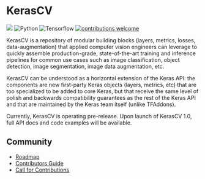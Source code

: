 # KerasCV
[![](https://github.com/keras-team/keras-cv/workflows/Tests/badge.svg?branch=master)](https://github.com/keras-team/keras-cv/actions?query=workflow%3ATests+branch%3Amaster)
![Python](https://img.shields.io/badge/python-v3.7.0+-success.svg)
![Tensorflow](https://img.shields.io/badge/tensorflow-v2.5.0+-success.svg)
[![contributions welcome](https://img.shields.io/badge/contributions-welcome-brightgreen.svg?style=flat)](https://github.com/keras-team/keras-cv/issues)

KerasCV is a repository of modular building blocks (layers, metrics, losses, data-augmentation) that
applied computer vision engineers can leverage to quickly assemble production-grade, state-of-the-art
training and inference pipelines for common use cases such as image classification, object detection, 
image segmentation, image data augmentation, etc. 

KerasCV can be understood as a horizontal extension of the Keras API: the components are new first-party 
Keras objects (layers, metrics, etc) that are too specialized to be added to core Keras, but that receive 
the same level of polish and backwards compatibility guarantees as the rest of the Keras API and that 
are maintained by the Keras team itself (unlike TFAddons).

Currently, KerasCV is operating pre-release.  Upon launch of KerasCV 1.0, full API docs and code examples
will be available.

## Community
- [Roadmap](.github/ROADMAP.md)
- [Contributors Guide](.github/CONTRIBUTING.md)
- [Call for Contributions](.github/CALL_FOR_CONTRIBUTIONS.md)
